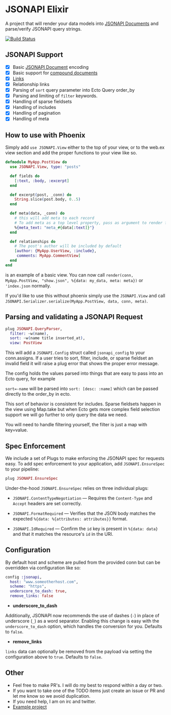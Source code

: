 JSONAPI Elixir
=======

A project that will render your data models into [JSONAPI Documents](http://jsonapi.org/format) and parse/verify JSONAPI query strings.

[![Build Status](https://travis-ci.org/jeregrine/jsonapi.svg)](https://travis-ci.org/jeregrine/jsonapi)

## JSONAPI Support
- [X] Basic [JSONAPI Document](http://jsonapi.org/format/#document-top-level) encoding
- [X] Basic support for [compound documents](http://jsonapi.org/format/#document-compound-documents)
- [X] [Links](http://jsonapi.org/format/#document-links)
- [X] Relationship links
- [X] Parsing of `sort` query parameter into Ecto Query order_by
- [X] Parsing and limiting of `filter` keywords.
- [X] Handling of sparse fieldsets
- [X] Handling of includes
- [X] Handling of pagination
- [X] Handling of meta

## How to use with Phoenix

Simply add `use JSONAPI.View` either to the top of your view, or to the web.ex view section and add the
proper functions to your view like so.

```elixir
defmodule MyApp.PostView do
  use JSONAPI.View, type: "posts"

  def fields do
    [:text, :body, :excerpt]
  end

  def excerpt(post, _conn) do
    String.slice(post.body, 0..5)
  end

  def meta(data, _conn) do
    # this will add meta to each record
    # To add meta as a top level property, pass as argument to render function (shown below)
    %{meta_text: "meta_#{data[:text]}"}
  end

  def relationships do
    # The post's author will be included by default
    [author: {MyApp.UserView, :include},
     comments: MyApp.CommentView]
  end
end
```
is an example of a basic view. You can now call `render(conn, MyApp.PostView, "show.json", %{data: my_data, meta: meta})` or `'index.json` normally.

If you'd like to use this without phoenix simply use the `JSONAPI.View` and call `JSONAPI.Serializer.serialize(MyApp.PostView, data, conn, meta)`.

## Parsing and validating a JSONAPI Request

```elixir
plug JSONAPI.QueryParser,
  filter: ~w(name),
  sort: ~w(name title inserted_at),
  view: PostView
```

This will add a `JSONAPI.Config` struct called `jsonapi_config` to your conn.assigns. If a user tries to
sort, filter, include, or sparse fieldset an invalid field it will raise a plug error that shows the
proper error message.

The config holds the values parsed into things that are easy to pass into an Ecto query, for example

`sort=-name` will be parsed into `sort: [desc: :name]` which can be passed directly to the order_by in ecto.

This sort of behavior is consistent for includes. Sparse fieldsets happen in the view using Map.take but
when Ecto gets more complex field selection support we will go further to only query the data we need.

You will need to handle filtering yourself, the filter is just a map with key=value.

## Spec Enforcement

We include a set of Plugs to make enforcing the JSONAPI spec for requests easy.  To add spec enforcement to your application, add `JSONAPI.EnsureSpec` to your pipeline:


```elixir
plug JSONAPI.EnsureSpec
```

Under-the-hood `JSONAPI.EnsureSpec` relies on three individual plugs:

+ `JSONAPI.ContentTypeNegotiation` — Requires the `Content-Type` and `Accept` headers are set correctly.

+ `JSONAPI.FormatRequired` — Verifies that the JSON body matches the expected `%{data: %{attributes: attributes}}` format.

+ `JSONAPI.IdRequired` — Confirm the `id` key is present in `%{data: data}` and that it matches the resource's `id` in the URI.

## Configuration

By default host and scheme are pulled from the provided conn but can be overridden via configuration like so:

```elixir
config :jsonapi,
  host: "www.someotherhost.com",
  scheme: "https",
  underscore_to_dash: true,
  remove_links: false
```

* **underscore_to_dash**

Additionally, JSONAPI now recommends the use of dashes (`-`) in place of underscore (`_`) as a word separator. Enabling this change is easy with the `underscore_to_dash` option, which handles the conversion for you.  Defaults to `false`.

* **remove_links**

`links` data can optionally be removed from the payload via setting the configuration above to `true`.  Defaults to `false`.

## Other

- Feel free to make PR's. I will do my best to respond within a day or two.
- If you want to take one of the TODO items just create an issue or PR and let me know so we avoid duplication.
- If you need help, I am on irc and twitter.
- [Example project](https://github.com/alexjp/jsonapi-testing)
